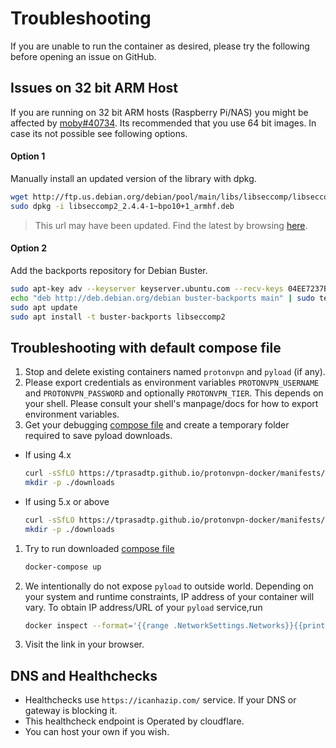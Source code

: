 # Troubleshooting

If you are unable to run the container as desired, please try the following before opening an issue
on GitHub.

## Issues on 32 bit ARM Host

If you are running on 32 bit ARM hosts (Raspberry Pi/NAS)
you might be affected by [moby#40734](https://github.com/moby/moby/issues/40734). Its recommended that you use 64 bit images. In case its not possible see following options.

#### Option 1

Manually install an updated version of the library with dpkg.

```bash
wget http://ftp.us.debian.org/debian/pool/main/libs/libseccomp/libseccomp2_2.4.4-1~bpo10+1_armhf.deb
sudo dpkg -i libseccomp2_2.4.4-1~bpo10+1_armhf.deb
```
> This url may have been updated. Find the latest by browsing [here](http://ftp.us.debian.org/debian/pool/main/libs/libseccomp/).

#### Option 2

Add the backports repository for Debian Buster.

```bash
sudo apt-key adv --keyserver keyserver.ubuntu.com --recv-keys 04EE7237B7D453EC 648ACFD622F3D138
echo "deb http://deb.debian.org/debian buster-backports main" | sudo tee -a /etc/apt/sources.list.d/buster-backports.list
sudo apt update
sudo apt install -t buster-backports libseccomp2
```

## Troubleshooting with default compose file

1. Stop and delete existing containers named `protonvpn` and `pyload` (if any).
1. Please export credentials as environment variables `PROTONVPN_USERNAME` and `PROTONVPN_PASSWORD` and optionally `PROTONVPN_TIER`.
This depends on your shell. Please consult your shell's manpage/docs for how to export environment variables.
1. Get your debugging [compose file][] and create a temporary folder required to save pyload downloads.
  - If using 4.x
    ```bash
    curl -sSfLO https://tprasadtp.github.io/protonvpn-docker/manifests/deprecated/docker-compose.yml
    mkdir -p ./downloads
    ```
  - If using 5.x or above
    ```bash
    curl -sSfLO https://tprasadtp.github.io/protonvpn-docker/manifests/docker-compose.yml
    mkdir -p ./downloads
    ```
1. Try to run downloaded [compose file][]
    ```bash
    docker-compose up
    ```
1. We intentionally do not expose `pyload` to outside world. Depending on your system and runtime constraints, IP address of your container will vary. To obtain IP address/URL of your `pyload` service,run
    ```bash
    docker inspect --format='{{range .NetworkSettings.Networks}}{{printf "http://%s:8000\\n" .IPAddress}}{{end}}' protonvpn
    ```
1. Visit the link in your browser.

## DNS and Healthchecks

- Healthchecks use `https://icanhazip.com/` service. If your DNS or gateway is blocking it.
- This healthcheck endpoint is Operated by cloudflare.
- You can host your own if you wish.

[compose file]: https://tprasadtp.github.io/protonvpn-docker/manifests/docker-compose.yml
